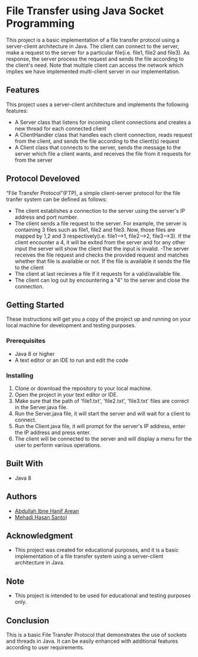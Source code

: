 # File Transfer using Java Socket Programming

This project is a basic implementation of a file transfer protocol using a server-client architecture in Java. The client can connect to the server, make a request to the server for a particular file(i.e. file1, file2 and file3). As response, the server process the request and sends the file according to the client's need. Note that multiple client can access the network which implies we have implemented multi-client server in our implementation.  

## Features

This project uses a server-client architecture and implements the following features:
- A Server class that listens for incoming client connections and creates a new thread for each connected client
- A ClientHandler class that handles each client connection, reads request from the client, and sends the file according to the client(s) request
- A Client class that connects to the server, sends the message to the server which file a client wants, and receives the file from it requests for from the server

## Protocol Develoved

“File Transfer Protocol”(FTP), a simple client-server protocol for the file tranfer system can be defined as follows:

- The client establishes a connection to the server using the server's IP address and port number.
- The client sends a file request to the server. For example, the server is containing 3 files such as file1, file2 and file3. Now, those files are mapped by 1,2 and 3 respectively(i.e. file1-->1, file2-->2, file3-->3). If the client encounter a 4, it will be exited from the server and for any other input the server will show the client that the input is invalid.
-The server receives the file request and checks the provided request and matches whether that file is available or not. If the file is available it sends the file to the client
- The client at last recieves a file if it requests for a valid/available file.
- The client can log out by encountering a "4" to the server and close the connection.

## Getting Started

These instructions will get you a copy of the project up and running on your local machine for development and testing purposes.

### Prerequisites

- Java 8 or higher
- A text editor or an IDE to run and edit the code

### Installing

1. Clone or download the repository to your local machine.
2. Open the project in your text editor or IDE.
3. Make sure that the path of 'file1.txt', 'file2.txt', 'file3.txt' files are correct in the Server.java file.
4. Run the Server.java file, it will start the server and will wait for a client to connect.
5. Run the Client.java file, it will prompt for the server's IP address, enter the IP address and press enter.
6. The client will be connected to the server and will display a menu for the user to perform various operations.

## Built With

- Java 8

## Authors

- [Abdullah Ibne Hanif Arean](https://github.com/abdullaharean) 
- [Mehadi Hasan Santo](https://github.com/Mehadi-Hasan-Santo))

## Acknowledgment
- This project was created for educational purposes, and it is a basic implementation of a file transfer system using a server-client architecture in Java.

## Note 
- This project is intended to be used for educational and testing purposes only.

## Conclusion
This is a basic File Transfer Protocol that demonstrates the use of sockets and threads in Java. It can be easily enhanced with additional features according to user requirements.
